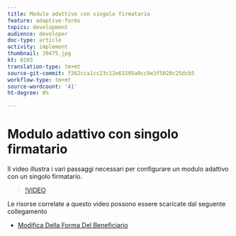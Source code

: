 ```yaml
---
title: Modulo adattivo con singolo firmatario
feature: adaptive-forms
topics: development
audience: developer
doc-type: article
activity: implement
thumbnail: 39475.jpg
kt: 6103
translation-type: tm+mt
source-git-commit: f262cca1cc23c12e61595a0cc9e3f5020c25dcb5
workflow-type: tm+mt
source-wordcount: '41'
ht-degree: 0%

---
```


# Modulo adattivo con singolo firmatario


Il video illustra i vari passaggi necessari per configurare un modulo adattivo con un singolo firmatario.

>[!VIDEO](https://video.tv.adobe.com/v/39475/?quality=9&learn=on)

Le risorse correlate a questo video possono essere scaricate dal seguente collegamento

* [Modifica Della Forma Del Beneficiario ](assets/change-of-beneficiary-form.zip)
